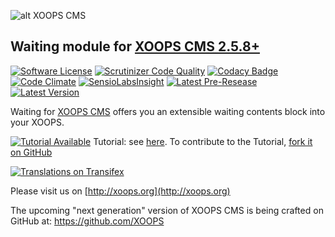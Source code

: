 ![alt XOOPS CMS](http://xoops.org/images/logoXoops4GithubRepository.png)
## Waiting module for [XOOPS CMS 2.5.8+](https://xoops.org)
[![Software License](https://img.shields.io/badge/license-GPL-brightgreen.svg?style=flat)](LICENSE) 
[![Scrutinizer Code Quality](https://img.shields.io/scrutinizer/g/mambax7/waiting.svg?style=flat)](https://scrutinizer-ci.com/g/mambax7/waiting/?branch=master)
[![Codacy Badge](https://api.codacy.com/project/badge/grade/2d27c0023ee54f0b9ba2b5d17a68b2a5)](https://www.codacy.com/app/mambax7/waiting)
[![Code Climate](https://img.shields.io/codeclimate/github/mambax7/waiting.svg?style=flat)](https://codeclimate.com/github/mambax7/waiting)
[![SensioLabsInsight](https://insight.sensiolabs.com/projects/49ee5e8a-7d9f-415b-b1ef-1a0b173f5803/mini.png)](https://insight.sensiolabs.com/projects/49ee5e8a-7d9f-415b-b1ef-1a0b173f5803)
[![Latest Pre-Resease](https://img.shields.io/github/tag/XoopsModules25x/waiting.svg?style=flat)](https://github.com/XoopsModules25x/waiting/tags/)
[![Latest Version](https://img.shields.io/github/release/XoopsModules25x/waiting.svg?style=flat)](https://github.com/XoopsModules25x/waiting/releases/)

Waiting for [XOOPS CMS](http://xoops.org) offers you an extensible waiting contents block into your XOOPS. 

[![Tutorial Available](http://xoops.org/images/tutorial-available-blue.svg)](https://www.gitbook.com/book/xoops/waiting-tutorial/) Tutorial: see [here](https://www.gitbook.com/book/xoops/waiting-tutorial/). 
To contribute to the Tutorial, [fork it on GitHub](https://github.com/XoopsDocs/waiting-tutorial)

[![Translations on Transifex](http://xoops.org/images/translations-transifex-blue.svg)](https://www.transifex.com/xoops) 

Please visit us on  [http://xoops.org](http://xoops.org)

The upcoming "next generation" version of XOOPS CMS is being crafted on GitHub at: https://github.com/XOOPS

